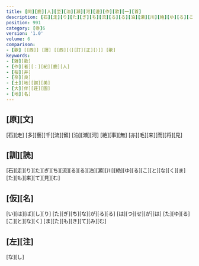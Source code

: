 ```yaml
---
title: [同][鹿][人][至][泊][瀬][河][邊][作][歌][一][首]
description: [石][走][り][た][ぎ][ち][流][る][る][泊][瀬][川][絶][ゆ][る][こ][と][な][く][ま][た][も][来][て][見][む]
position: 991
category: [巻]6
version: '1.0'
volume: 6
comparison:
- [歌] [[西]] [謌] [[西][（][訂][正][）]] [歌]
keywords:
- [雑][歌]
- [作][者][：][紀][鹿][人]
- [桜][井]
- [奈][良]
- [土][地][讃][美]
- [大][伴][荘][園]
- [地][名]
---
```


## [原][文]

[石][走] [多][藝][千][流][留] [泊][瀬][河] [絶][事][無] [亦][毛][来][而][将][見]

## [訓][読]

[石][走][り][た][ぎ][ち][流][る][る][泊][瀬][川][絶][ゆ][る][こ][と][な][く][ま][た][も][来][て][見][む]

## [仮][名]

[い][は][ば][し][り] [た][ぎ][ち][な][が][る][る] [は][つ][せ][が][は] [た][ゆ][る][こ][と][な][く] [ま][た][も][き][て][み][む]

## [左][注]

[な][し]
